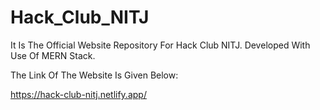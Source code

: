 # Hack_Club_NITJ

It Is The Official Website Repository For Hack Club NITJ. Developed With Use Of MERN Stack.

The Link Of The Website Is Given Below:

https://hack-club-nitj.netlify.app/
